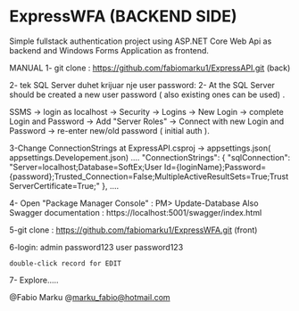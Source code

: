 # ExpressWFA (BACKEND SIDE)

Simple fullstack authentication project using ASP.NET Core Web Api as backend and Windows Forms Application as frontend.

MANUAL
1- git clone :   https://github.com/fabiomarku1/ExpressAPI.git    (back)

2- tek SQL Server duhet krijuar nje user password:
2- At the SQL Server should be created a new user password ( also existing ones can be used) .

SSMS -> login as localhost -> Security  ->  Logins -> New Login ->  complete Login and Password -> Add "Server Roles" 
-> Connect with new Login and Password ->  re-enter new/old password ( initial auth ). 


3-Change ConnectionStrings at ExpressAPI.csproj  -> appsettings.json( appsettings.Developement.json) 
....
  "ConnectionStrings": {
    "sqlConnection": "Server=localhost;Database=SoftEx;User Id={loginName};Password={password};Trusted_Connection=False;MultipleActiveResultSets=True;TrustServerCertificate=True;"
  }, 
....

4- Open "Package Manager Console" :     PM>   Update-Database
Also Swagger documentation :   https://localhost:5001/swagger/index.html   


5-git clone :   https://github.com/fabiomarku1/ExpressWFA.git    (front)

6-login:
	admin   password123
	user    password123
	
	double-click record for EDIT 
	
7- Explore.....


@Fabio Marku
@marku_fabio@hotmail.com
 
